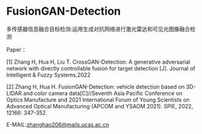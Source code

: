 # FusionGAN-Detection
多传感器信息融合目标检测:运用生成对抗网络进行激光雷达和可见光图像融合检测

Paper：

[1] Zhang H, Hua H, Liu T. CrossGAN-Detection: A generative adversarial network with directly controllable fusion for target detection [J]. Journal of Intelligent & Fuzzy Systems,2022

[2] Zhang H, Hua H. FusionGAN-Detection: vehicle detection based on 3D-LIDAR and color camera data[C]//Seventh Asia Pacific Conference on Optics Manufacture and 2021 International Forum of Young Scientists on Advanced Optical Manufacturing (APCOM and YSAOM 2021). SPIE, 2022, 12166: 347-352.

E-MAIL:zhanghao206@mails.ucas.ac.cn

